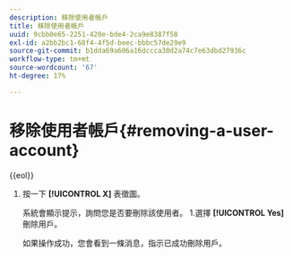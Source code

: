 ```yaml
---
description: 移除使用者帳戶
title: 移除使用者帳戶
uuid: 9cbb0e65-2251-420e-bde4-2ca9e8387f58
exl-id: a2bb2bc1-68f4-4f5d-beec-bbbc57de29e9
source-git-commit: b1dda69a606a16dccca30d2a74c7e63dbd27936c
workflow-type: tm+mt
source-wordcount: '67'
ht-degree: 17%

---
```


# 移除使用者帳戶{#removing-a-user-account}

{{eol}}

1. 按一下 **[!UICONTROL X]** 表徵圖。

   系統會顯示提示，詢問您是否要刪除該使用者。 1.選擇 **[!UICONTROL Yes]** 刪除用戶。

   如果操作成功，您會看到一條消息，指示已成功刪除用戶。
